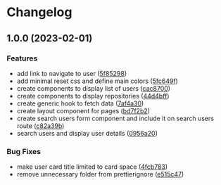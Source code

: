 # Changelog

## 1.0.0 (2023-02-01)


### Features

* add link to navigate to user ([5f85298](https://github.com/samuelsilvadev/check-out-github-profiles/commit/5f85298db41e03b031bc9b9a0fb6090741b13953))
* add minimal reset css and define main colors ([5fc649f](https://github.com/samuelsilvadev/check-out-github-profiles/commit/5fc649fb59a87d41f25cc1a056fd009a87074a1d))
* create components to display list of users ([cac8700](https://github.com/samuelsilvadev/check-out-github-profiles/commit/cac8700705b052f27ecd34be3175f848bb527183))
* create components to display repositories ([44d4bff](https://github.com/samuelsilvadev/check-out-github-profiles/commit/44d4bffe4e237f0f92f14c458967704c5f8596ba))
* create generic hook to fetch data ([7af4a30](https://github.com/samuelsilvadev/check-out-github-profiles/commit/7af4a3046431bf45a2b33f73a26ca4d2f5a2a606))
* create layout component for pages ([bd7f2b2](https://github.com/samuelsilvadev/check-out-github-profiles/commit/bd7f2b2d3851526bb7ba4ecd89a5367a001adb13))
* create search users form component and include it on search users route ([c82a39b](https://github.com/samuelsilvadev/check-out-github-profiles/commit/c82a39b04f18ad57b4c124c110cfbd962fbe4f3a))
* search users and display user details ([0956a20](https://github.com/samuelsilvadev/check-out-github-profiles/commit/0956a20279bfde2f578f9d217778fa9e7ea40b30))


### Bug Fixes

* make user card title limited to card space ([4fcb783](https://github.com/samuelsilvadev/check-out-github-profiles/commit/4fcb783d17eeaedd0e3cf8e16f102cf5d0a9869c))
* remove unnecessary folder from prettierignore ([e515c47](https://github.com/samuelsilvadev/check-out-github-profiles/commit/e515c4759602c4d274ded12fd37b0b9272c7710f))
